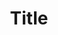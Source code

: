 ---              
layout: default
title: Title
category: blog
excerpt: I have been very busy lately on many different projects, one of them being my new site.
image: new.gif
---